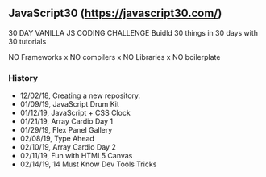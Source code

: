 ## JavaScript30 (https://javascript30.com/)
 
 30 DAY VANILLA JS CODING CHALLENGE 
 Buidld 30 things in 30 days with 30 tutorials 
 
 NO Frameworks x NO compilers x NO Libraries x NO boilerplate


### History
 - 12/02/18, Creating a new repository.
 - 01/09/19, JavaScript Drum Kit
 - 01/12/19, JavaScript + CSS Clock
 - 01/21/19, Array Cardio Day 1
 - 01/29/19, Flex Panel Gallery 
 - 02/08/19, Type Ahead
 - 02/10/19, Array Cardio Day 2
 - 02/11/19, Fun with HTML5 Canvas
 - 02/14/19, 14 Must Know Dev Tools Tricks
